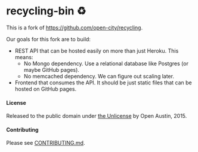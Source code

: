 # recycling-bin :recycle:

This is a fork of https://github.com/open-city/recycling.

Our goals for this fork are to build:

- REST API that can be hosted easily on more than just Heroku. This means:
  - No Mongo dependency. Use a relational database like Postgres (or maybe GitHub pages). 
  - No memcached dependency. We can figure out scaling later.
- Frontend that consumes the API. It should be just static files that can be hosted on GitHub pages.

#### License

Released to the public domain under [the Unlicense](http://unlicense.org/) by Open Austin, 2015.

#### Contributing

Please see [CONTRIBUTING.md](CONTRIBUTING.md).


